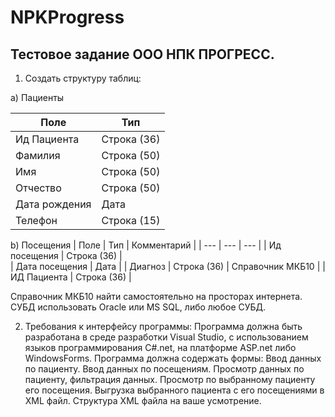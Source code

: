 # NPKProgress
## Тестовое задание ООО НПК ПРОГРЕСС.
1) Создать структуру таблиц:

a) Пациенты	 

| Поле | Тип |
| --- | --- |
| Ид Пациента | Строка (36) |
| Фамилия | Строка (50) |
| Имя | Строка (50) |
| Отчество | Строка (50) |
| Дата рождения | Дата |
| Телефон | Строка (15) |

b) Посещения
| Поле | Тип | Комментарий |
| --- | --- | --- |
| Ид посещения | Строка (36) | 	 
| Дата посещения | Дата |
| Диагноз | Строка (36) | Справочник МКБ10 |
| ИД Пациента | Строка (36) |

Справочник МКБ10 найти самостоятельно на просторах интернета.
СУБД использовать Oracle или MS SQL, либо любое СУБД.

2) Требования к интерфейсу программы: 
Программа должна быть разработана в среде разработки Visual Studio, с использованием языков программирования C#.net, на платформе ASP.net либо WindowsForms.
Программа должна содержать формы:
Ввод данных по пациенту.
Ввод данных по посещениям.
Просмотр данных по пациенту, фильтрация данных.
Просмотр по выбранному пациенту его посещения.
Выгрузка выбранного пациента с его посещениями в XML файл.
Структура XML файла на ваше усмотрение.
